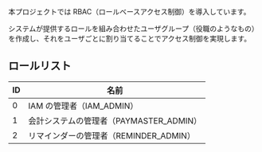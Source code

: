 本プロジェクトでは RBAC（ロールベースアクセス制御）を導入しています。

システムが提供するロールを組み合わせたユーザグループ（役職のようなもの）を作成し、それをユーザごとに割り当てることでアクセス制御を実現します。

## ロールリスト

| ID  | 名前                                    |
| --- | --------------------------------------- |
| 0   | IAM の管理者（IAM_ADMIN）               |
| 1   | 会計システムの管理者（PAYMASTER_ADMIN） |
| 2   | リマインダーの管理者（REMINDER_ADMIN）  |
